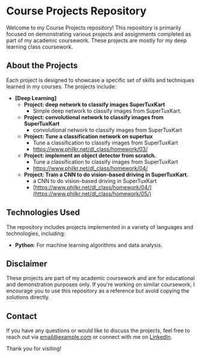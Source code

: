# Course Projects Repository

Welcome to my Course Projects repository! This repository is primarily focused on demonstrating various projects and assignments completed as part of my academic coursework. These projects are mostly for my deep learning class coursework.

## About the Projects

Each project is designed to showcase a specific set of skills and techniques learned in my courses. The projects include:

- **[Deep Learning]**
  - **Project: deep network to classify images SuperTuxKart**
    - Simple deep network to classify images from SuperTuxKart.
  - **Project: convolutional network to classify images from SuperTuxKart**
    - convolutional network to classify images from SuperTuxKart
  - **Project: Tune a classification network on supertux**
    - Tune a classification to classify images from SuperTuxKart
    - https://www.philkr.net/dl_class/homework/03/
  - **Project: implement an object detector from scratch.**
    - Tune a classification to classify images from SuperTuxKart
    - https://www.philkr.net/dl_class/homework/04/
  - **Project: Train a CNN to do vision-based driving in SuperTuxKart.**
    - a CNN to do vision-based driving in SuperTuxKart
    - [https://www.philkr.net/dl_class/homework/04/](https://www.philkr.net/dl_class/homework/05/)




## Technologies Used

The repository includes projects implemented in a variety of languages and technologies, including:

- **Python**: For machine learning algorithms and data analysis.


## Disclaimer

These projects are part of my academic coursework and are for educational and demonstration purposes only. If you're working on similar coursework, I encourage you to use this repository as a reference but avoid copying the solutions directly.

## Contact

If you have any questions or would like to discuss the projects, feel free to reach out via [email@example.com](mailto:email@example.com) or connect with me on [LinkedIn](https://www.linkedin.com/in/your-linkedin).

Thank you for visiting!
